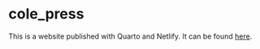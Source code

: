 # cole_press

This is a website published with Quarto and Netlify. It can be found [here](https://www.cole.press).
